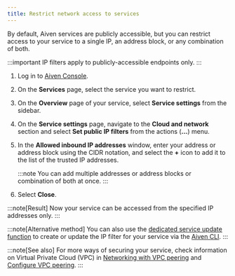```yaml
---
title: Restrict network access to services
---
```


By default, Aiven services are publicly accessible, but you can restrict
access to your service to a single IP, an address block, or any
combination of both.

:::important
IP filters apply to publicly-accessible endpoints only.
:::

1.  Log in to [Aiven Console](https://console.aiven.io).

2.  On the **Services** page, select the service you want to restrict.

3.  On the **Overview** page of your service, select **Service
    settings** from the sidebar.

4.  On the **Service settings** page, navigate to the **Cloud and
    network** section and select **Set public IP filters** from the
    actions (**\...**) menu.

5.  In the **Allowed inbound IP addresses** window, enter your address
    or address block using the CIDR notation, and select the **+** icon
    to add it to the list of the trusted IP addresses.

    :::note
    You can add multiple addresses or address blocks or combination of
    both at once.
    :::

6.  Select **Close**.

:::note[Result]
Now your service can be accessed from the specified IP addresses only.
:::

:::note[Alternative method]
You can also use the
[dedicated service update function](/docs/tools/cli/service-cli#avn-cli-service-update) to create or update the IP filter for your service via the
[Aiven CLI](/docs/tools/cli).
:::

:::note[See also]
For more ways of securing your service, check information on Virtual
Private Cloud (VPC) in
[Networking with VPC peering](/docs/platform/concepts/cloud-security#networking-with-vpc-peering) and
[Configure VPC peering](/docs/platform/howto/manage-vpc-peering#platform_howto_setup_vpc_peering).
:::
